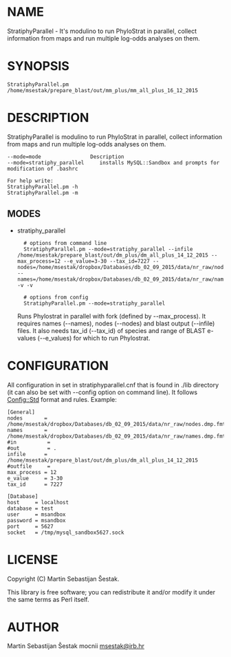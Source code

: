 # NAME

StratiphyParallel - It's modulino to run PhyloStrat in parallel, collect information from maps and run multiple log-odds analyses on them.

# SYNOPSIS

    StratiphyParallel.pm /home/msestak/prepare_blast/out/mm_plus/mm_all_plus_16_12_2015

# DESCRIPTION

StratiphyParallel is modulino to run PhyloStrat in parallel, collect information from maps and run multiple log-odds analyses on them.

    --mode=mode                Description
    --mode=stratiphy_parallel     installs MySQL::Sandbox and prompts for modification of .bashrc
    
    For help write:
    StratiphyParallel.pm -h
    StratiphyParallel.pm -m

## MODES

- stratiphy\_parallel

        # options from command line
        StratiphyParallel.pm --mode=stratiphy_parallel --infile /home/msestak/prepare_blast/out/dm_plus/dm_all_plus_14_12_2015 --max_process=12 --e_value=3-30 --tax_id=7227 --nodes=/home/msestak/dropbox/Databases/db_02_09_2015/data/nr_raw/nodes.dmp.fmt.new.sync --names=/home/msestak/dropbox/Databases/db_02_09_2015/data/nr_raw/names.dmp.fmt.new -v -v

        # options from config
        StratiphyParallel.pm --mode=stratiphy_parallel

    Runs Phylostrat in parallel with fork (defined by --max\_process). It requires names (--names), nodes (--nodes) and blast output (--infile) files. It also needs tax\_id (--tax\_id) of species and range of BLAST e-values (--e\_values) for which to run Phylostrat.

# CONFIGURATION

All configuration in set in stratiphyparallel.cnf that is found in ./lib directory (it can also be set with --config option on command line). It follows [Config::Std](https://metacpan.org/pod/Config::Std) format and rules.
Example:

    [General]
    nodes       = /home/msestak/dropbox/Databases/db_02_09_2015/data/nr_raw/nodes.dmp.fmt.new.sync
    names       = /home/msestak/dropbox/Databases/db_02_09_2015/data/nr_raw/names.dmp.fmt.new
    #in          = 
    #out         = .
    infile      = /home/msestak/prepare_blast/out/dm_plus/dm_all_plus_14_12_2015
    #outfile     = 
    max_process = 12
    e_value     = 3-30
    tax_id      = 7227
    
    [Database]
    host     = localhost
    database = test
    user     = msandbox
    password = msandbox
    port     = 5627
    socket   = /tmp/mysql_sandbox5627.sock

# LICENSE

Copyright (C) Martin Sebastijan Šestak.

This library is free software; you can redistribute it and/or modify
it under the same terms as Perl itself.

# AUTHOR

Martin Sebastijan Šestak
mocnii <msestak@irb.hr>
